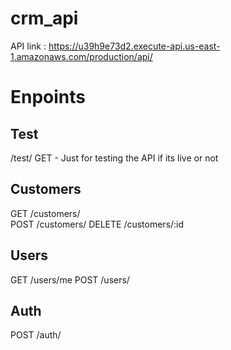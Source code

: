 # crm_api

API link : https://u39h9e73d2.execute-api.us-east-1.amazonaws.com/production/api/


# Enpoints 

## Test
/test/ GET - Just for testing the API if its live or not

## Customers

GET  /customers/  
POST /customers/
DELETE /customers/:id 

## Users
GET /users/me
POST /users/

## Auth

POST /auth/

